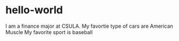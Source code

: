 # hello-world
I am a finance major at CSULA.
My favortie type of cars are American Muscle 
My favorite sport is baseball

